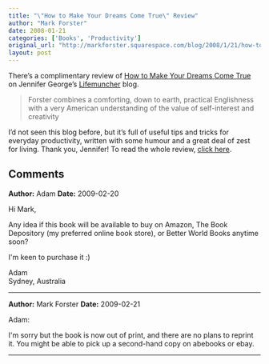 ```yaml
---
title: "\"How to Make Your Dreams Come True\" Review"
author: "Mark Forster"
date: 2008-01-21
categories: ['Books', 'Productivity']
original_url: "http://markforster.squarespace.com/blog/2008/1/21/how-to-make-your-dreams-come-true-review.html"
layout: post
---
```


There’s a complimentary review of [How to Make Your Dreams Come True](/how-to-make-your-dreams-come-t) on Jennifer George’s [Lifemuncher](http://lifemuncher.blogspot.com/2008/01/my-forster-admiration-continues.html) blog.
> Forster combines a comforting, down to earth, practical Englishness with a very American understanding of the value of self-interest and creativity

I’d not seen this blog before, but it’s full of useful tips and tricks for everyday productivity, written with some humour and a great deal of zest for living. Thank you, Jennifer!
To read the whole review, [click here](http://lifemuncher.blogspot.com/2008/01/my-forster-admiration-continues.html).

## Comments

**Author:** Adam
**Date:** 2009-02-20

Hi Mark,  
  
Any idea if this book will be available to buy on Amazon, The Book Depository (my preferred online book store), or Better World Books anytime soon?  
  
I'm keen to purchase it :)  
  
Adam  
Sydney, Australia

---

**Author:** Mark Forster
**Date:** 2009-02-21

Adam:  
  
I'm sorry but the book is now out of print, and there are no plans to reprint it. You might be able to pick up a second-hand copy on abebooks or ebay.

---
